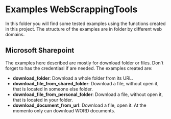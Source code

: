 # Examples WebScrappingTools

In this folder you will find some tested examples using the functions created in this project.
The structure of the examples are in folder by different web domains.

## Microsoft Sharepoint

The examples here described are mostly for download folder or files. Don't forget to has the credentiasl if are needed.
The examples created are:

- **download_folder**: Download a whole folder from its URL.
- **download_file_from_shared_folder**: Download a file, without open it, that is located in someone else folder.
- **download_file_from_personal_folder**: Download a file, without open it, that is located in your folder.
- **download_document_from_url**: Download a file, open it. At the momento only can download WORD documents.
